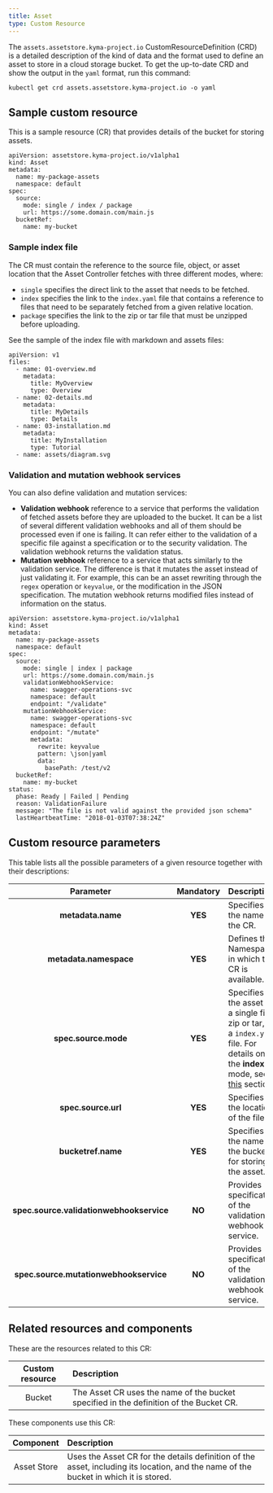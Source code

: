 ```yaml
---
title: Asset
type: Custom Resource
---
```


The `assets.assetstore.kyma-project.io` CustomResourceDefinition (CRD) is a detailed description of the kind of data and the format used to define an asset to store in a cloud storage bucket. To get the up-to-date CRD and show the output in the `yaml` format, run this command:

```
kubectl get crd assets.assetstore.kyma-project.io -o yaml
```

## Sample custom resource

This is a sample resource (CR) that provides details of the bucket for storing assets.

```
apiVersion: assetstore.kyma-project.io/v1alpha1
kind: Asset
metadata:
  name: my-package-assets
  namespace: default
spec:
  source:
    mode: single / index / package
    url: https://some.domain.com/main.js
  bucketRef:
    name: my-bucket

```

### Sample index file

The CR must contain the reference to the source file, object, or asset location that the Asset Controller fetches with three different modes, where:
- `single` specifies the direct link to the asset that needs to be fetched.
- `index` specifies the link to the `index.yaml` file that contains a reference to files that need to be separately fetched from a given relative location.
- `package` specifies the link to the zip or tar file that must be unzipped before uploading.

See the sample of the index file with markdown and assets files:

```
apiVersion: v1
files:
  - name: 01-overview.md
    metadata:
      title: MyOverview
      type: Overview
  - name: 02-details.md
    metadata:
      title: MyDetails
      type: Details
  - name: 03-installation.md
    metadata:
      title: MyInstallation
      type: Tutorial
  - name: assets/diagram.svg
```

### Validation and mutation webhook services

You can also define validation and mutation services:
- **Validation webhook** reference to a service that performs the validation of fetched assets before they are uploaded to the bucket. It can be a list of several different validation webhooks and all of them should be processed even if one is failing. It can refer either to the validation of a specific file against a specification or to the security validation. The validation webhook returns the validation status.
- **Mutation webhook** reference to a service that acts similarly to the validation service. The difference is that it mutates the asset instead of just validating it. For example, this can be an asset rewriting through the `regex` operation or `keyvalue`, or the modification in the JSON specification. The mutation webhook returns modified files instead of information on the status.

```
apiVersion: assetstore.kyma-project.io/v1alpha1
kind: Asset
metadata:
  name: my-package-assets
  namespace: default
spec:
  source:
    mode: single | index | package
    url: https://some.domain.com/main.js
    validationWebhookService:
      name: swagger-operations-svc
      namespace: default
      endpoint: "/validate"
    mutationWebhookService:
      name: swagger-operations-svc
      namespace: default
      endpoint: "/mutate"
      metadata:
        rewrite: keyvalue
        pattern: \json|yaml
        data:
          basePath: /test/v2
  bucketRef:
    name: my-bucket
status:
  phase: Ready | Failed | Pending
  reason: ValidationFailure
  message: "The file is not valid against the provided json schema"
  lastHeartbeatTime: "2018-01-03T07:38:24Z"

```

## Custom resource parameters

This table lists all the possible parameters of a given resource together with their descriptions:


| Parameter   |      Mandatory      |  Description |
|:----------:|:-------------:|:------|
| **metadata.name** |    **YES**   | Specifies the name of the CR. |
| **metadata.namespace** |    **YES**   | Defines the Namespace in which the CR is available. |
| **spec.source.mode** |    **YES**   | Specifies if the asset is a single file, zip or tar, or a `index.yaml` file. For details on the **index** mode, see [this](#sample-index-file) section. |
| **spec.source.url** |    **YES**   | Specifies the location of the file. |
| **bucketref.name** |    **YES**   | Specifies the name of the bucket for storing the asset. |
| **spec.source.validationwebhookservice** |    **NO**   | Provides specification of the validation webhook service. |
| **spec.source.mutationwebhookservice** |    **NO**   | Provides specification of the validation webhook service. |


## Related resources and components

These are the resources related to this CR:

| Custom resource |   Description |
|:----------:|:------|
| Bucket |  The Asset CR uses the name of the bucket specified in the definition of the Bucket CR. |

These components use this CR:

| Component   |   Description |
|:----------:|:------|
| Asset Store |  Uses the Asset CR for the details definition of the asset, including its location, and the name of the bucket in which it is stored. |
